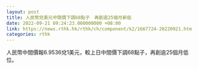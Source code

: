 ```yaml
---
layout: post
title: 人民幣兌美元中間價下調68點子　再創逾25個月新低
date: 2022-09-21 09:24:23.000000000 +08:00
link: https://news.rthk.hk/rthk/ch/component/k2/1667724-20220921.htm
categories: rthk
---
```


人民幣中間價報6.9536兌1美元，較上日中間價下調68點子，再創逾25個月低位。
